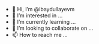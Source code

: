 - 👋 Hi, I’m @ibaydullayevm
- 👀 I’m interested in ...
- 🌱 I’m currently learning ...
- 💞️ I’m looking to collaborate on ...
- 📫 How to reach me ...

<!---
ibaydullayevm/ibaydullayevm is a ✨ special ✨ repository because its `README.md` (this file) appears on your GitHub profile.
You can click the Preview link to take a look at your changes.
--->
